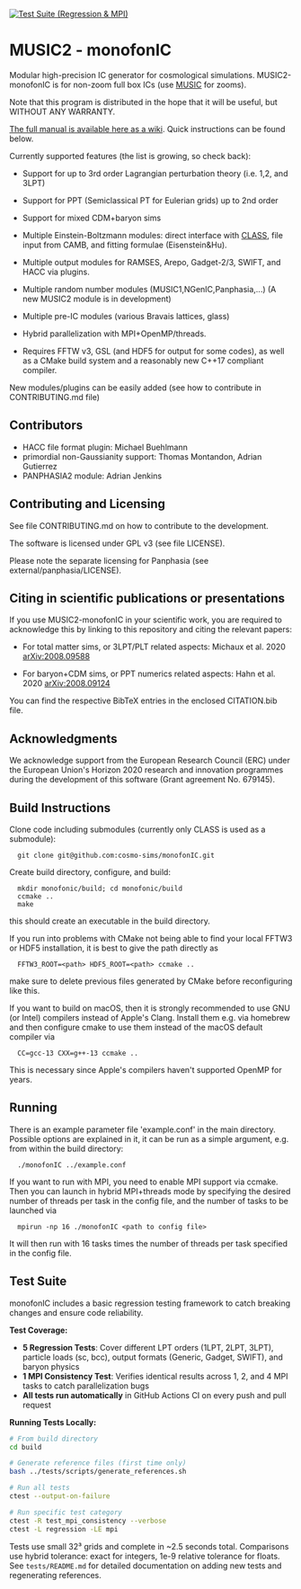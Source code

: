 [![Test Suite (Regression & MPI)](https://github.com/ohahn/monofonIC/actions/workflows/cmake-multi-platform.yml/badge.svg)](https://github.com/ohahn/monofonIC/actions/workflows/cmake-multi-platform.yml)

# MUSIC2 - monofonIC
Modular high-precision IC generator for cosmological simulations. MUSIC2-monofonIC is for non-zoom full box ICs (use [MUSIC](https://github.com/cosmo-sims/MUSIC2) for zooms).

Note that this program is distributed in the hope that it will be useful, but WITHOUT ANY WARRANTY.

[The full manual is available here as a wiki](https://github.com/cosmo-sims/monofonIC/wiki). Quick instructions can be found below.

Currently supported features (the list is growing, so check back):

- Support for up to 3rd order Lagrangian perturbation theory (i.e. 1,2, and 3LPT)

- Support for PPT (Semiclassical PT for Eulerian grids) up to 2nd order

- Support for mixed CDM+baryon sims 

- Multiple Einstein-Boltzmann modules: direct interface with [CLASS](https://lesgourg.github.io/class_public/class.html), file input from CAMB, and fitting formulae (Eisenstein&Hu).

- Multiple output modules for RAMSES, Arepo, Gadget-2/3, SWIFT, and HACC via plugins.

- Multiple random number modules (MUSIC1,NGenIC,Panphasia,...) (A new MUSIC2 module is in development)

- Multiple pre-IC modules (various Bravais lattices, glass)

- Hybrid parallelization with MPI+OpenMP/threads.
    
- Requires FFTW v3, GSL (and HDF5 for output for some codes), as well as a CMake build system and a reasonably new C++17 compliant compiler.

New modules/plugins can be easily added (see how to contribute in CONTRIBUTING.md file)

## Contributors
- HACC file format plugin: Michael Buehlmann
- primordial non-Gaussianity support: Thomas Montandon, Adrian Gutierrez
- PANPHASIA2 module: Adrian Jenkins

## Contributing and Licensing

See file CONTRIBUTING.md on how to contribute to the development. 

The software is licensed under GPL v3 (see file LICENSE). 

Please note the separate licensing for Panphasia (see external/panphasia/LICENSE).


## Citing in scientific publications or presentations

If you use MUSIC2-monofonIC in your scientific work, you are required to acknowledge this by linking to this repository and citing the relevant papers:

- For total matter sims, or 3LPT/PLT related aspects: Michaux et al. 2020 [arXiv:2008.09588](https://arxiv.org/abs/2008.09588)

- For baryon+CDM sims, or PPT numerics related aspects: Hahn et al. 2020 [arXiv:2008.09124](https://arxiv.org/abs/2008.09124)

You can find the respective BibTeX entries in the enclosed CITATION.bib file.

## Acknowledgments

We acknowledge support from the European Research Council (ERC) under the European Union's Horizon 2020 research and innovation programmes during the development of this software (Grant agreement No. 679145).


## Build Instructions
Clone code including submodules (currently only CLASS is used as a submodule):

```
  git clone git@github.com:cosmo-sims/monofonIC.git
```

Create build directory, configure, and build:

```
  mkdir monofonic/build; cd monofonic/build
  ccmake ..
  make
```

this should create an executable in the build directory. 

If you run into problems with CMake not being able to find your local FFTW3 or HDF5 installation, it is best to give the path directly as

```
  FFTW3_ROOT=<path> HDF5_ROOT=<path> ccmake ..
```

make sure to delete previous files generated by CMake before reconfiguring like this.

If you want to build on macOS, then it is strongly recommended to use GNU (or Intel) compilers instead of Apple's Clang. Install them e.g. 
via homebrew and then configure cmake to use them instead of the macOS default compiler via

```
  CC=gcc-13 CXX=g++-13 ccmake ..
```

This is necessary since Apple's compilers haven't supported OpenMP for years.

## Running

There is an example parameter file 'example.conf' in the main directory. Possible options are explained in it, it can be run
as a simple argument, e.g. from within the build directory:

```
  ./monofonIC ../example.conf
```

If you want to run with MPI, you need to enable MPI support via ccmake. Then you can launch in hybrid MPI+threads mode by
specifying the desired number of threads per task in the config file, and the number of tasks to be launched via

```
  mpirun -np 16 ./monofonIC <path to config file>
```

It will then run with 16 tasks times the number of threads per task specified in the config file.

## Test Suite

monofonIC includes a basic regression testing framework to catch breaking changes and ensure code reliability.

**Test Coverage:**
- **5 Regression Tests**: Cover different LPT orders (1LPT, 2LPT, 3LPT), particle loads (sc, bcc), output formats (Generic, Gadget, SWIFT), and baryon physics
- **1 MPI Consistency Test**: Verifies identical results across 1, 2, and 4 MPI tasks to catch parallelization bugs
- **All tests run automatically** in GitHub Actions CI on every push and pull request

**Running Tests Locally:**

```bash
# From build directory
cd build

# Generate reference files (first time only)
bash ../tests/scripts/generate_references.sh

# Run all tests
ctest --output-on-failure

# Run specific test category
ctest -R test_mpi_consistency --verbose
ctest -L regression -LE mpi
```

Tests use small 32³ grids and complete in ~2.5 seconds total. Comparisons use hybrid tolerance: exact for integers, 1e-9 relative tolerance for floats. See `tests/README.md` for detailed documentation on adding new tests and regenerating references.
